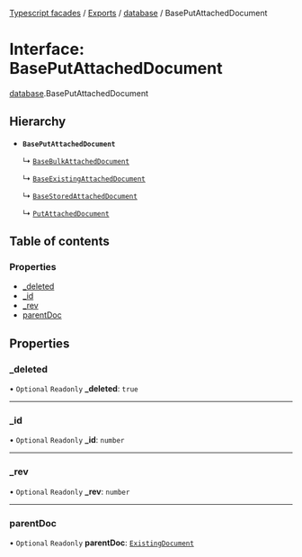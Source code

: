 [Typescript facades](../index.md) / [Exports](../modules.md) / [database](../modules/database.md) / BasePutAttachedDocument

# Interface: BasePutAttachedDocument

[database](../modules/database.md).BasePutAttachedDocument

## Hierarchy

- **`BasePutAttachedDocument`**

  ↳ [`BaseBulkAttachedDocument`](database.BaseBulkAttachedDocument.md)

  ↳ [`BaseExistingAttachedDocument`](database.BaseExistingAttachedDocument.md)

  ↳ [`BaseStoredAttachedDocument`](database.BaseStoredAttachedDocument.md)

  ↳ [`PutAttachedDocument`](database.PutAttachedDocument.md)

## Table of contents

### Properties

- [\_deleted](database.BasePutAttachedDocument.md#_deleted)
- [\_id](database.BasePutAttachedDocument.md#_id)
- [\_rev](database.BasePutAttachedDocument.md#_rev)
- [parentDoc](database.BasePutAttachedDocument.md#parentdoc)

## Properties

### \_deleted

• `Optional` `Readonly` **\_deleted**: ``true``

___

### \_id

• `Optional` `Readonly` **\_id**: `number`

___

### \_rev

• `Optional` `Readonly` **\_rev**: `number`

___

### parentDoc

• `Optional` `Readonly` **parentDoc**: [`ExistingDocument`](database.ExistingDocument.md)
